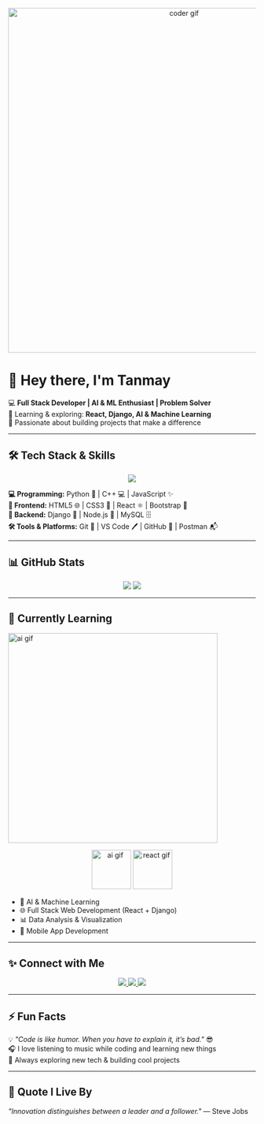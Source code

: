 <p align="center">
  <img src="https://user-images.githubusercontent.com/74038190/225813708-98b745f2-7d22-48cf-9150-083f1b00d6c9.gif" width="700" alt="coder gif"/>
</p>

# 👋 Hey there, I'm Tanmay

💻 **Full Stack Developer | AI & ML Enthusiast | Problem Solver**  
🌱 Learning & exploring: **React, Django, AI & Machine Learning**  
🚀 Passionate about building projects that make a difference  

---

## 🛠️ Tech Stack & Skills

<p align="center">
  <img src="https://skillicons.dev/icons?i=python,cpp,js,html,css,react,bootstrap,django,nodejs,mysql,git,vscode,github,postman" />
</p>

**💻 Programming:** Python 🐍 | C++ 💻 | JavaScript ✨  
**🎨 Frontend:** HTML5 🌐 | CSS3 🎨 | React ⚛️ | Bootstrap 🎯  
**🍃 Backend:** Django 🍃 | Node.js 🌱 | MySQL 🗄️  
**🛠️ Tools & Platforms:** Git 🔧 | VS Code 🖊️ | GitHub 🐙 | Postman 📬  

---

## 📊 GitHub Stats

<p align="center">
  <img src="https://github-readme-stats.vercel.app/api?username=TanmayWarthe&show_icons=true&theme=tokyonight&count_private=true" />
  <img src="https://github-readme-streak-stats.herokuapp.com/?user=TanmayWarthe&theme=tokyonight" />
</p>

---

## 🌱 Currently Learning


  <img src="https://user-images.githubusercontent.com/74038190/235224431-e8c8c12e-6826-47f1-89fb-2ddad83b3abf.gif" width="426px" alt="ai gif"/>

<p align="center">
  <img src="https://c.tenor.com/8rZskf8q6Q0AAAAC/ai.gif" width="80" alt="ai gif"/>
  <img src="https://c.tenor.com/7zRmZV7fM-IAAAAC/react-js.gif" width="80" alt="react gif"/>
</p>

- 🤖 AI & Machine Learning  
- 🌐 Full Stack Web Development (React + Django)  
- 📊 Data Analysis & Visualization  
- 📱 Mobile App Development  

---

## ✨ Connect with Me

<p align="center">
  <a href="https://linkedin.com/in/tanmay_warthe">
    <img src="https://img.shields.io/badge/LinkedIn-0A66C2?style=for-the-badge&logo=linkedin&logoColor=white" />
  </a>
  <a href="https://github.com/TanmayWarthe">
    <img src="https://img.shields.io/badge/GitHub-181717?style=for-the-badge&logo=github&logoColor=white" />
  </a>
  <a href="https://www.instagram.com/_tanmaaay">
    <img src="https://img.shields.io/badge/Instagram-E4405F?style=for-the-badge&logo=instagram&logoColor=white" />
  </a>
</p>

---

## ⚡ Fun Facts

💡 *"Code is like humor. When you have to explain it, it’s bad."* 😎  
🎧 I love listening to music while coding and learning new things  
🚀 Always exploring new tech & building cool projects  

---

## 🎨 Quote I Live By

*"Innovation distinguishes between a leader and a follower."* — Steve Jobs
